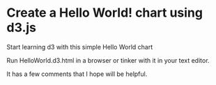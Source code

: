# Create a Hello World! chart using d3.js
Start learning d3 with this simple Hello World chart

Run HelloWorld.d3.html in a browser or tinker with it in your text editor. 

It has a few comments that I hope will be helpful.
